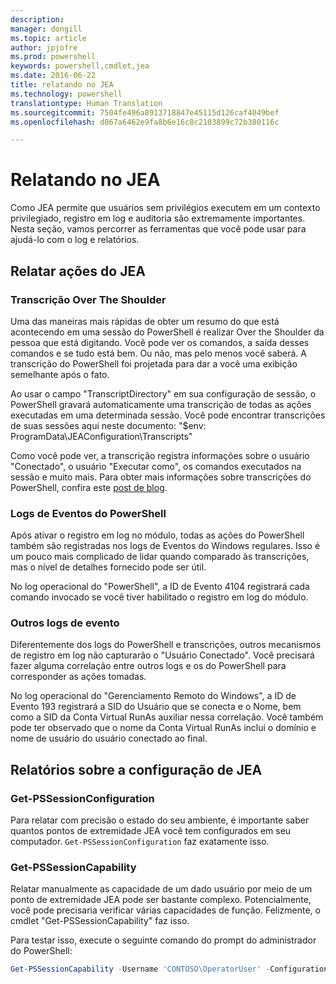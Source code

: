 ```yaml
---
description: 
manager: dongill
ms.topic: article
author: jpjofre
ms.prod: powershell
keywords: powershell,cmdlet,jea
ms.date: 2016-06-22
title: relatando no JEA
ms.technology: powershell
translationtype: Human Translation
ms.sourcegitcommit: 7504fe496a8913718847e45115d126caf4049bef
ms.openlocfilehash: d867a6462e9fa8b6e16c8c2103899c72b380116c

---
```


# Relatando no JEA
Como JEA permite que usuários sem privilégios executem em um contexto privilegiado, registro em log e auditoria são extremamente importantes.
Nesta seção, vamos percorrer as ferramentas que você pode usar para ajudá-lo com o log e relatórios.

## Relatar ações do JEA
### Transcrição Over The Shoulder
Uma das maneiras mais rápidas de obter um resumo do que está acontecendo em uma sessão do PowerShell é realizar Over the Shoulder da pessoa que está digitando.
Você pode ver os comandos, a saída desses comandos e se tudo está bem.
Ou não, mas pelo menos você saberá.
A transcrição do PowerShell foi projetada para dar a você uma exibição semelhante após o fato.

Ao usar o campo "TranscriptDirectory" em sua configuração de sessão, o PowerShell gravará automaticamente uma transcrição de todas as ações executadas em uma determinada sessão.
Você pode encontrar transcrições de suas sessões aqui neste documento: "$env: ProgramData\JEAConfiguration\Transcripts"

Como você pode ver, a transcrição registra informações sobre o usuário "Conectado", o usuário "Executar como", os comandos executados na sessão e muito mais.
Para obter mais informações sobre transcrições do PowerShell, confira este [post de blog](http://blogs.msdn.com/b/powershell/archive/2015/06/09/powershell-the-blue-team.aspx).

### Logs de Eventos do PowerShell
Após ativar o registro em log no módulo, todas as ações do PowerShell também são registradas nos logs de Eventos do Windows regulares.
Isso é um pouco mais complicado de lidar quando comparado às transcrições, mas o nível de detalhes fornecido pode ser útil.

No log operacional do "PowerShell", a ID de Evento 4104 registrará cada comando invocado se você tiver habilitado o registro em log do módulo.

### Outros logs de evento
Diferentemente dos logs do PowerShell e transcrições, outros mecanismos de registro em log não capturarão o "Usuário Conectado".
Você precisará fazer alguma correlação entre outros logs e os do PowerShell para corresponder as ações tomadas.

No log operacional do "Gerenciamento Remoto do Windows", a ID de Evento 193 registrará a SID do Usuário que se conecta e o Nome, bem como a SID da Conta Virtual RunAs auxiliar nessa correlação.
Você também pode ter observado que o nome da Conta Virtual RunAs inclui o domínio e nome de usuário do usuário conectado ao final.

## Relatórios sobre a configuração de JEA
### Get-PSSessionConfiguration
Para relatar com precisão o estado do seu ambiente, é importante saber quantos pontos de extremidade JEA você tem configurados em seu computador.
`Get-PSSessionConfiguration` faz exatamente isso.

### Get-PSSessionCapability
Relatar manualmente as capacidade de um dado usuário por meio de um ponto de extremidade JEA pode ser bastante complexo.
Potencialmente, você pode precisaria verificar várias capacidades de função.
Felizmente, o cmdlet "Get-PSSessionCapability" faz isso.

Para testar isso, execute o seguinte comando do prompt do administrador do PowerShell:
```PowerShell
Get-PSSessionCapability -Username 'CONTOSO\OperatorUser' -ConfigurationName JEADemo
```




<!--HONumber=Jul16_HO1-->


